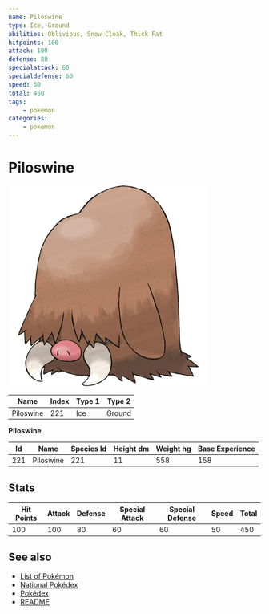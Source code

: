 ```yaml
---
name: Piloswine
type: Ice, Ground
abilities: Oblivious, Snow Cloak, Thick Fat
hitpoints: 100
attack: 100
defense: 80
specialattack: 60
specialdefense: 60
speed: 50
total: 450
tags:
    - pokemon
categories:
    - pokemon
---
```


# Piloswine


![Piloswine](images/221.png)

| **Name** | **Index** | **Type 1** | **Type 2** |
|----|----|----|----|
| Piloswine | 221 | Ice | Ground  |

**Piloswine** 




| **Id** | **Name** | **Species Id** | **Height dm** | **Weight hg** | **Base Experience** |
|--------|----------|----------------|------------|------------|---------------------|
| 221 | Piloswine | 221 | 11 | 558 | 158 |



## Stats

| **Hit Points** | **Attack** | **Defense** | **Special Attack** | **Special Defense** | **Speed** | **Total** |
|----------------|------------|-------------|--------------------|---------------------|-----------|-----------|
| 100 | 100 | 80 | 60 | 60 | 50 | 450 |

## See also

- [List of Pokémon](../pokemon.md)
- [National Pokédex](../national_pokedex.md)
- [Pokédex](../pokedex.md)
- [README](../README.md)
